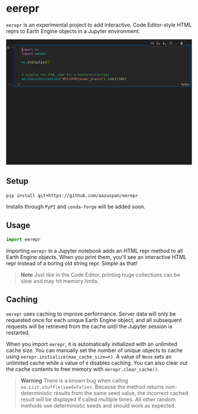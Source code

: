 # eerepr

`eerepr` is an experimental project to add interactive, Code Editor-style HTML reprs to Earth Engine objects in a Jupyter environment.

![](assets/eerepr.gif)

## Setup

```bash
pip install git+https://github.com/aazuspan/eerepr
```

Installs through `PyPI` and `conda-forge` will be added soon.

## Usage

```python
import eerepr
```

Importing `eerepr` in a Jupyter notebook adds an HTML repr method to all Earth Engine objects. When you print them, you'll see an interactive HTML repr instead of a boring old string repr. Simple as that!

> **Note**
> Just like in the Code Editor, printing huge collections can be slow and may hit memory limits.

## Caching

`eerepr` uses caching to improve performance. Server data will only be requested once for each unique Earth Engine object, and all subsequent requests will be retrieved from the cache until the Jupyter session is restarted.

When you import `eerepr`, it is automatically initialized with an unlimited cache size. You can manually set the number of unique objects to cache using `eerepr.initialize(max_cache_size=n)`. A value of `None` sets an unlimited cache while a value of `0` disables caching. You can also clear out the cache contents to free memory with `eerepr.clear_cache()`.

> **Warning**
> There is a known bug when calling `ee.List.shuffle(seed=False)`. Because the method returns non-deterministic results from the same seed value, the incorrect cached result will be displayed if called multiple times. All other random methods use deterministic seeds and should work as expected.